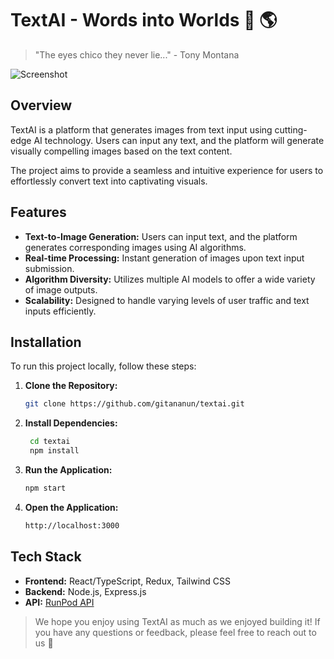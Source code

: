 # TextAI - Words into Worlds 💬 🌎

> "The eyes chico they never lie..." - Tony Montana

![Screenshot](./assets/screenshot.png)

## Overview

TextAI is a platform that generates images from text input using cutting-edge AI technology. Users can input any text, and the platform will generate visually compelling images based on the text content.

The project aims to provide a seamless and intuitive experience for users to effortlessly convert text into captivating visuals.

## Features

- **Text-to-Image Generation:** Users can input text, and the platform generates corresponding images using AI algorithms.
- **Real-time Processing:** Instant generation of images upon text input submission.
- **Algorithm Diversity:** Utilizes multiple AI models to offer a wide variety of image outputs.
- **Scalability:** Designed to handle varying levels of user traffic and text inputs efficiently.

## Installation

To run this project locally, follow these steps:

1. **Clone the Repository:**
   ```bash
   git clone https://github.com/gitananun/textai.git
   ```
2. **Install Dependencies:**
   ```bash
    cd textai
    npm install
   ```
3. **Run the Application:**
   ```bash
   npm start
   ```
4. **Open the Application:**
   ```bash
   http://localhost:3000
   ```

## Tech Stack

- **Frontend:** React/TypeScript, Redux, Tailwind CSS
- **Backend:** Node.js, Express.js
- **API:** [RunPod API](https://docs.runpod.io/reference/stable-diffusion-v1)

> We hope you enjoy using TextAI as much as we enjoyed building it! If you have any questions or feedback, please feel free to reach out to us 🤩
